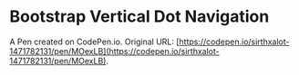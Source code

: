# Bootstrap Vertical Dot Navigation

A Pen created on CodePen.io. Original URL: [https://codepen.io/sirthxalot-1471782131/pen/MOexLB](https://codepen.io/sirthxalot-1471782131/pen/MOexLB).


